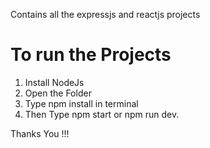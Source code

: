 Contains all the expressjs and reactjs projects
# To run the Projects
1. Install NodeJs
2. Open the Folder
3. Type npm install in terminal
4. Then Type npm start or npm run dev.

Thanks You !!!
